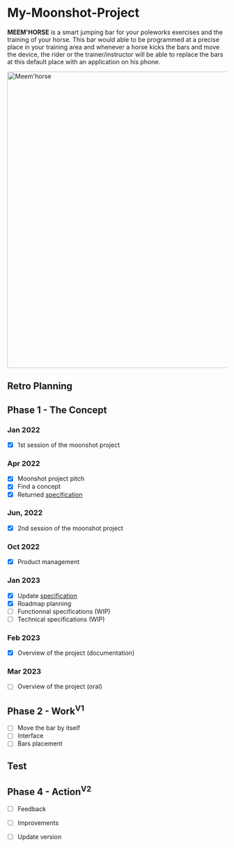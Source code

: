 # My-Moonshot-Project
**MEEM'HORSE** is a smart jumping bar for your poleworks exercises and the training of your horse. This bar would able to be programmed at a precise place in your training area and whenever a horse kicks the bars and move the device, the rider or the trainer/instructor will be able to replace the bars at this default place with an application on his phone.

<img width="680" alt="Meem'horse" src="https://user-images.githubusercontent.com/71769490/212501838-8285911a-249f-4ccd-bf6e-700820aff3e0.png">

## Retro Planning

## Phase 1 - The Concept
### Jan 2022
- [x] 1st session of the moonshot project <!-- Jan 27, 2022 -->

### Apr 2022
- [x] Moonshot project pitch <!-- Apr 1, 2022 -->
- [x] Find a concept
- [x] Returned [specification](https://github.com/lauraleehollande/My-Moonshot-Project/blob/main/Specification.md) <!-- Apr 25, 2022 -->

### Jun, 2022
- [x] 2nd session of the moonshot project <!-- Jun 10, 2022 -->

### Oct 2022
- [x] Product management <!-- Oct 14, 2022 -->

### Jan 2023
- [x] Update [specification](https://github.com/lauraleehollande/My-Moonshot-Project/blob/main/Specification.md)
- [x] Roadmap planning
- [ ] Functionnal specifications (WIP)
- [ ] Technical specifications (WIP)

### Feb 2023
- [x] Overview of the project (documentation) <!-- Feb 27, 2023 -->

### Mar 2023
- [ ] Overview of the project (oral) <!-- Mar 3, 2023 -->

## Phase 2 - Work<sup>V1</sup> <!-- May 2023 to Apr 2024 -->
- [ ] Move the bar by itself
- [ ] Interface <!-- Game Engine -->
- [ ] Bars placement

## Test <!-- May 2024 to Apr Aug 2024 -->

## Phase 4 - Action<sup>V2</sup> <!-- Aug 2024 to Apr 2025 -->
- [ ] Feedback
- [ ] Improvements
- [ ] Update version


